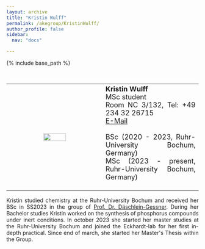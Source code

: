 ```yaml
---
layout: archive
title: "Kristin Wulff"
permalink: /akegroup/KristinWulff/
author_profile: false
sidebar:
  nav: "docs"

---
```


{% include base_path %}

<font size="2"><br/></font>
<table> <style>table, th, td {border: transparent;}</style> <tr>
<td style="width:50%;" align="center" valign="middle"><img src="https://AKEckhardt.github.io/images/KristinWulff_2023.jpg" width="50%" height="auto%" align="middle"></td>
<td style="width:50%;" align="justify" valign="middle">
<font size="4">
<b>Kristin Wulff</b><br/>
MSc student<br/>
Room NC 3/132, Tel: +49 234 32 26715<br/>
<a href="mailto:Kristin.Wulff@ruhr-uni-bochum.de">E-Mail</a><br/>
<br/>
BSc (2020 - 2023, Ruhr-University Bochum, Germany)<br/>
MSc (2023 - present, Ruhr-University Bochum, Germany)<br/>
<br/>

</font>
</td>
</tr></table>

<p style='text-align: justify;'>
Kristin studied chemistry at the Ruhr-University Bochum and received her BSc in SS2023 in the group of 
<a href="https://www.gessnerlab.ruhr-uni-bochum.de/">Prof. Dr. Däschlein-Gessner</a>. 
During her Bachelor studies Kristin worked on the synthesis of phosphorus compounds under inert conditions. 
In october 2023 she started her master studies at the Ruhr-University Bochum and joined the Eckhardt-lab for her first in-depth practical. Since end of march, she started her Master's Thesis within the Group. 
</p>









